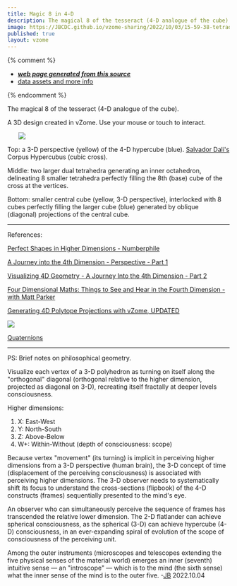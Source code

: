 ```yaml
---
title: Magic 8 in 4-D
description: The magical 8 of the tesseract (4-D analogue of the cube).    
image: https://JBCDC.github.io/vzome-sharing/2022/10/03/15-59-38-tetraoctacube/tetraoctacube.png
published: true
layout: vzome
---
```


{% comment %}
 - [***web page generated from this source***](<https://JBCDC.github.io/vzome-sharing/2022/10/03/tetraoctacube-15-59-38.html>)
 - [data assets and more info](<https://github.com/JBCDC/vzome-sharing/tree/main/2022/10/03/15-59-38-tetraoctacube/>)
 
{% endcomment %}

The magical 8 of the tesseract (4-D analogue of the cube). 

A 3D design created in vZome.  Use your mouse or touch to interact.

<vzome-viewer style="width: 87%; height: 60vh; margin: 5%"
       src="https://JBCDC.github.io/vzome-sharing/2022/10/03/15-59-38-tetraoctacube/tetraoctacube.vZome" >
  <img src="https://JBCDC.github.io/vzome-sharing/2022/10/03/15-59-38-tetraoctacube/tetraoctacube.png" />
</vzome-viewer>

Top: a 3-D perspective (yellow) of the 4-D hypercube (blue). [Salvador Dali's](https://www.metmuseum.org/art/collection/search/488880) Corpus Hypercubus (cubic cross).  

Middle: two larger dual tetrahedra generating an inner octahedron, delineating 8 smaller tetrahedra perfectly filling the 8th (base) cube of the cross at the vertices.   

Bottom: smaller central cube (yellow, 3-D perspective), interlocked with 8 cubes perfectly filling the larger cube (blue) generated by oblique (diagonal) projections of the central cube.  

***  

References: 

[Perfect Shapes in Higher Dimensions - Numberphile](https://www.youtube.com/watch?v=2s4TqVAbfz4)

[A Journey into the 4th Dimension - Perspective - Part 1](https://www.youtube.com/watch?v=4TI1onWI_IM)  

[Visualizing 4D Geometry - A Journey Into the 4th Dimension - Part 2](https://www.youtube.com/watch?v=4URVJ3D8e8k)  

[Four Dimensional Maths: Things to See and Hear in the Fourth Dimension - with Matt Parker](https://youtu.be/1wAaI_6b9JE?t=2128)  

[Generating 4D Polytope Projections with vZome, UPDATED](https://www.youtube.com/watch?v=b0W_MReU3aA)  

<img src="https://JBCDC.github.io/vzome-sharing/vZomeHC.png" />  

[Quaternions](https://www.youtube.com/watch?v=d4EgbgTm0Bg)  

***  

PS: Brief notes on philosophical geometry.

Visualize each vertex of a 3-D polyhedron as turning on itself along the "orthogonal" diagonal (orthogonal relative to the higher dimension, projected as diagonal on 3-D), recreating itself fractally at deeper levels consciousness. 

Higher dimensions: 
1. X: East-West
2. Y: North-South
3. Z: Above-Below
4. W+: Within-Without (depth of consciousness: scope)

Because vertex "movement" (its turning) is implicit in perceiving higher dimensions from a 3-D perspective (human brain), the 3-D concept of time (displacement of the perceiving consciousness) is associated with perceiving higher dimensions. The 3-D observer needs to systematically shift its focus to understand the cross-sections (flipbook) of the 4-D constructs (frames) sequentially presented to the mind's eye. 

An observer who can simultaneously perceive the sequence of frames has transcended the relative lower dimension. The 2-D flatlander can achieve spherical consciousness, as the spherical (3-D) can achieve hypercube (4-D) consciousness, in an ever-expanding spiral of evolution of the scope of consciousness of the perceiving unit.
   
Among the outer instruments (microscopes and telescopes extending the five physical senses of the material world) emerges an inner (seventh) intuitive sense — an "introscope" — which is to the mind (the sixth sense) what the inner sense of the mind is to the outer five. -[JB](https://agniyoga.info/2022/08/22/the-practice-of-the-presence/) 2022.10.04





